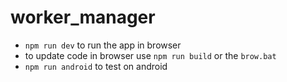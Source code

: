 # worker_manager

<ul>
<li><code>npm run dev</code> to run the app in browser</li>
<li>to update code in browser use <code>npm run build</code> or the <code>brow.bat</code></li>
<li><code>npm run android</code> to test on android</li>

